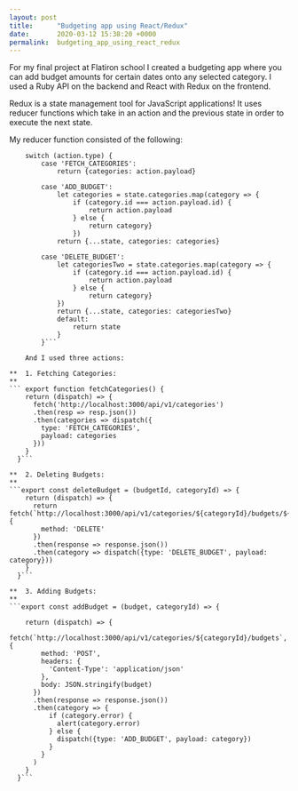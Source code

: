 ```yaml
---
layout: post
title:      "Budgeting app using React/Redux"
date:       2020-03-12 15:38:20 +0000
permalink:  budgeting_app_using_react_redux
---
```



For my final project at Flatiron school I created a budgeting app where you can add budget amounts for certain dates onto any selected category.  I used a Ruby API on the backend and React with Redux on the frontend. 

Redux is a state management tool for JavaScript applications! It uses reducer functions which take in an action and the previous state in order to execute the next state.

My reducer function consisted of the following:

```export default function categoryReducer(state = {categories: []}, action) {
    switch (action.type) {
        case 'FETCH_CATEGORIES':
            return {categories: action.payload} 

        case 'ADD_BUDGET':
            let categories = state.categories.map(category => {
                if (category.id === action.payload.id) {
                    return action.payload
                } else {
                    return category}
                })
            return {...state, categories: categories}  

        case 'DELETE_BUDGET':
            let categoriesTwo = state.categories.map(category => {
                if (category.id === action.payload.id) {
                    return action.payload
                } else {
                    return category}
            })
            return {...state, categories: categoriesTwo}
            default:
                return state
            }
        }```
				
	And I used three actions:
	
**	1. Fetching Categories:
**
``` export function fetchCategories() {
    return (dispatch) => {
      fetch('http://localhost:3000/api/v1/categories')
      .then(resp => resp.json())
      .then(categories => dispatch({
        type: 'FETCH_CATEGORIES',
        payload: categories
      }))
    }
  }```
	
**	2. Deleting Budgets:
**	
```export const deleteBudget = (budgetId, categoryId) => {
    return (dispatch) => {
      return fetch(`http://localhost:3000/api/v1/categories/${categoryId}/budgets/${budgetId}`, {
        method: 'DELETE'
      })
      .then(response => response.json())
      .then(category => dispatch({type: 'DELETE_BUDGET', payload: category}))
    }
  }```
	
**	3. Adding Budgets:
**
```export const addBudget = (budget, categoryId) => {

    return (dispatch) => {
      fetch(`http://localhost:3000/api/v1/categories/${categoryId}/budgets`, {
        method: 'POST',
        headers: {
          'Content-Type': 'application/json'
        },
        body: JSON.stringify(budget)
      })
      .then(response => response.json())
      .then(category => {
          if (category.error) {
            alert(category.error)
          } else {
            dispatch({type: 'ADD_BUDGET', payload: category})
          }
        }
      )
    }
  }```
	
	
